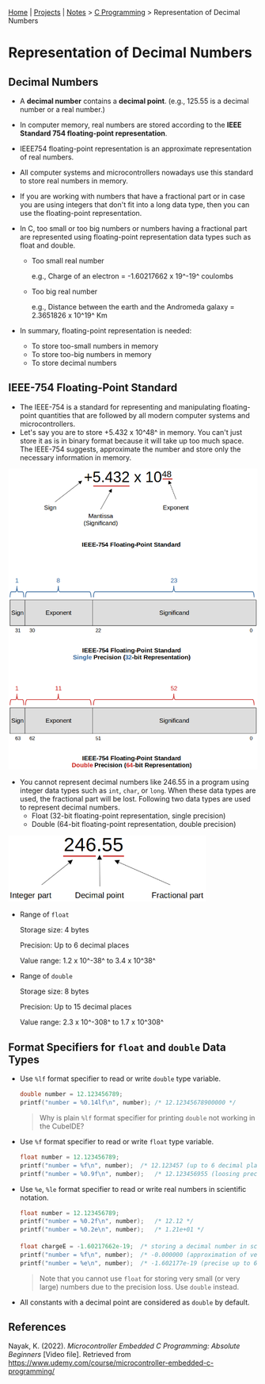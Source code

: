 [Home](../../) | [Projects](../../projects) | [Notes](../) > <a href="./">C Programming</a> > Representation of Decimal Numbers

# Representation of Decimal Numbers



## Decimal Numbers

* A **decimal number** contains a **decimal point**. (e.g., 125.55 is a decimal number or a real number.)

* In computer memory, real numbers are stored according to the **IEEE Standard 754 floating-point representation**.

* IEEE754 floating-point representation is an approximate representation of real numbers.

* All computer systems and microcontrollers nowadays use this standard to store real numbers in memory.

* If you are working with numbers that have a fractional part or in case you are using integers that don't fit into a long data type, then you can use the floating-point representation.

* In C, too small or too big numbers or numbers having a fractional part are represented using floating-point representation data types such as float and double.

  * Too small real number

    e.g., Charge of an electron = -1.60217662 x 19^-19^ coulombs

  * Too big real number

    e.g., Distance between the earth and the Andromeda galaxy = 2.3651826 x 10^19^ Km

* In summary, floating-point representation is needed:

  * To store too-small numbers in memory
  * To store too-big numbers in memory
  * To store decimal numbers



## IEEE-754 Floating-Point Standard

* The IEEE-754 is a standard for representing and manipulating floating-point quantities that are followed by all modern computer systems and microcontrollers.
* Let's say you are to store +5.432 x 10^48^ in memory. You can't just store it as is in binary format because it will take up too much space. The IEEE-754 suggests, approximate the number and store only the necessary information in memory.



<img src="./img/ieee-floating-point-standard.png" alt="ieee-floating-point-standard" width="600">



* You cannot represent decimal numbers like 246.55 in a program using integer data types such as `int`, `char`, or `long`. When these data types are used, the fractional part will be lost. Following two data types are used to represent decimal numbers. 
  * Float (32-bit floating-point representation, single precision)
  * Double (64-bit floating-point representation, double precision)



<img src="./img/decimal-number.png" alt="decimal-number" width="400">



* Range of `float`

  Storage size: 4 bytes

  Precision: Up to 6 decimal places

  Value range: 1.2 x 10^-38^ to 3.4 x 10^38^

* Range of `double`

  Storage size: 8 bytes

  Precision: Up to 15 decimal places

  Value range: 2.3 x 10^-308^ to 1.7 x 10^308^



## Format Specifiers for `float` and `double` Data Types

* Use `%lf` format specifier to read or write `double` type variable.

  ```c
  double number = 12.123456789;
  printf("number = %0.14lf\n", number);	/* 12.12345678900000 */
  ```

  > Why is plain `%lf` format specifier for printing `double` not working in the CubeIDE? 

* Use `%f` format specifier to read or write `float` type variable.

  ```c
  float number = 12.123456789;
  printf("number = %f\n", number);	/* 12.123457 (up to 6 decimal places) */
  printf("number = %0.9f\n", number);	/* 12.123456955 (loosing precision after 6 decimal places) */
  ```

* Use `%e`, `%le` format specifier to read or write real numbers in scientific notation.

  ```c
  float number = 12.123456789;
  printf("number = %0.2f\n", number);	/* 12.12 */
  printf("number = %0.2e\n", number);	/* 1.21e+01 */
  
  float chargeE = -1.60217662e-19;	/* storing a decimal number in scientific notation */
  printf("number = %f\n", number);	/* -0.000000 (approximation of very small number) */
  printf("number = %e\n", number);	/* -1.602177e-19 (precise up to 6 decimal places) */
  ```

  > Note that you cannot use `float` for storing very small (or very large) numbers due to the precision loss. Use `double` instead.

* All constants with a decimal point are considered as `double` by default.





## References

Nayak, K. (2022). *Microcontroller Embedded C Programming: Absolute Beginners* [Video file]. Retrieved from  https://www.udemy.com/course/microcontroller-embedded-c-programming/

